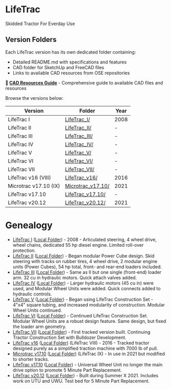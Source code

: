 # LifeTrac
Skidded Tractor For Everday Use

## Version Folders

Each LifeTrac version has its own dedicated folder containing:
- Detailed README.md with specifications and features
- CAD folder for SketchUp and FreeCAD files
- Links to available CAD resources from OSE repositories

**🔧 [CAD Resources Guide](./CAD_RESOURCES.md)** - Comprehensive guide to available CAD files and resources

Browse the versions below:

| Version | Folder | Year |
|---------|--------|------|
| LifeTrac I | [LifeTrac_I/](./LifeTrac_I/) | 2008 |
| LifeTrac II | [LifeTrac_II/](./LifeTrac_II/) | - |
| LifeTrac III | [LifeTrac_III/](./LifeTrac_III/) | - |
| LifeTrac IV | [LifeTrac_IV/](./LifeTrac_IV/) | - |
| LifeTrac V | [LifeTrac_V/](./LifeTrac_V/) | - |
| LifeTrac VI | [LifeTrac_VI/](./LifeTrac_VI/) | - |
| LifeTrac VII | [LifeTrac_VII/](./LifeTrac_VII/) | - |
| LifeTrac v16 (VIII) | [LifeTrac_v16/](./LifeTrac_v16/) | 2016 |
| Microtrac v17.10 (IX) | [Microtrac_v17.10/](./Microtrac_v17.10/) | 2021 |
| LifeTrac v17.10 | [LifeTrac_v17.10/](./LifeTrac_v17.10/) | - |
| LifeTrac v20.12 | [LifeTrac_v20.12/](./LifeTrac_v20.12/) | 2021 |

# Genealogy

* [LifeTrac I](https://wiki.opensourceecology.org/wiki/LifeTrac_I) ([Local Folder](./LifeTrac_I/)) - 2008 - Articulated steering, 4 wheel drive, wheel chains, dedicated 55 hp diesel engine. Limited roll-over protection.
* [LifeTrac II](https://wiki.opensourceecology.org/wiki/LifeTrac_II) ([Local Folder](./LifeTrac_II/)) - Began modular Power Cube design. Skid steering with tracks on rubber tires, 4 wheel drive, 2 modular engine units (Power Cubes), 54 hp total, front- and rear-end loaders included.
* [LifeTrac III](https://wiki.opensourceecology.org/wiki/LifeTrac_III) ([Local Folder](./LifeTrac_III/)) - Same as II but one single (front-end) loader arm. 32 cu in hydraulic motors. Quick attach valves added.
* [LifeTrac IV](https://wiki.opensourceecology.org/wiki/LifeTrac_IV) ([Local Folder](./LifeTrac_IV/)) - Larger hydraulic motors (45 cu in) were used, and Modular Wheel Units were added. Quick connects added to hydraulic controls.
* [LifeTrac V](https://wiki.opensourceecology.org/wiki/LifeTrac_V) ([Local Folder](./LifeTrac_V/)) - Began using LifeTrac Construction Set - 4"x4" square tubing, and increased modularity of construction. Modular Wheel Units continued.
* [LifeTrac VI](https://wiki.opensourceecology.org/wiki/LifeTrac_VI) ([Local Folder](./LifeTrac_VI/)) - Continued LifeTrac Construction Set. Modular Wheel Units are a robust design feature. Same design, but fixed the loader arm geometry.
* [LifeTrac VII](https://wiki.opensourceecology.org/wiki/LifeTrac_VII) ([Local Folder](./LifeTrac_VII/)) - First tracked version built. Continuing Tractor Construction Set with Bulldozer Development.
* [LifeTrac v16](https://wiki.opensourceecology.org/wiki/LifeTrac_v16) ([Local Folder](./LifeTrac_v16/)) (LifeTrac VIII) - 2016 - Tracked tractor designed purely as a simplified traction machine with 7000 lb of pull.
* [Microtrac v17.10](https://wiki.opensourceecology.org/wiki/MicroTrac_v17.10) ([Local Folder](./Microtrac_v17.10/)) (LifeTrac IX) - In use in 2021 but modified to shorter tracks.
* [LifeTrac v17.10](https://wiki.opensourceecology.org/wiki/LifeTrac_v17.10) ([Local Folder](./LifeTrac_v17.10/)) - Universal Wheel Unit no longer the main drive option to promote 5 Minute Part Replacement.
* [LifeTrac v20.12](https://wiki.opensourceecology.org/wiki/LifeTrac_v20.12) ([Local Folder](./LifeTrac_v20.12/)) - Built during Summer X 2021. Includes work on UTU and UWU. Test bed for 5 Minute Part Replacement.
